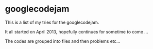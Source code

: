 googlecodejam
=============

This is a list of my tries for the googlecodejam.

It all started on April 2013, hopefully continues
for sometime to come ...

The codes are grouped into files and then problems etc...
